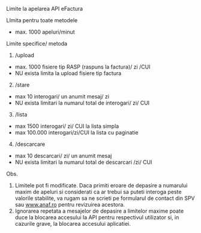 Limite la apelarea API eFactura

LImita pentru toate metodele
- max. 1000 apeluri/minut

Limite specifice/ metoda
1. /upload
- max. 1000 fisiere tip RASP (raspuns la factura)/ zi /CUI
- NU exista limita la upload fisiere tip factura

2. /stare
- max 10 interogari/ un anumit mesaj/ zi
- NU exista limitari la numarul total de interogari/ zi/ CUI

3. /lista
- max 1500 interogari/ zi/ CUI la lista simpla
- max 100.000 interogari/zi/CUI la lista cu paginatie

4. /descarcare
- max 10 descarcari/ zi/ un anumit mesaj
- NU exista limitari la numarul total de descarcari /zi/ CUI

Obs.
1. Limitele pot fi modificate. Daca primiti eroare de depasire a numarului maxim de apeluri si considerati ca ar trebui sa puteti interoga peste valorile stabilite, va rugam sa ne scrieti pe formularul de contact din SPV sau www.anaf.ro pentru revizuirea acestora.
2. Ignorarea repetata a mesajelor de depasire a limitelor maxime poate duce la blocarea accesului la API pentru respectivul utilizator si, in cazurile grave, la blocarea accesului aplicatiei. 